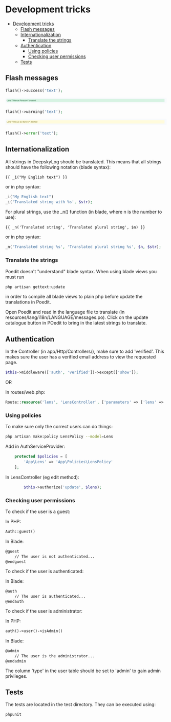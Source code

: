 # Development tricks

<!-- @import "[TOC]" {cmd="toc" depthFrom=1 depthTo=6 orderedList=false} -->

<!-- code_chunk_output -->

- [Development tricks](#development-tricks)
  - [Flash messages](#flash-messages)
  - [Internationalization](#internationalization)
    - [Translate the strings](#translate-the-strings)
  - [Authentication](#authentication)
    - [Using policies](#using-policies)
    - [Checking user permissions](#checking-user-permissions)
  - [Tests](#tests)

<!-- /code_chunk_output -->

## Flash messages

```php
flash()->success('text');
```

![Image of flash success](flash_success.png)

```php
flash()->warning('text');
```

![Image of flash warning](flash_warning.png)

```php
flash()->error('text');
```

## Internationalization

All strings in DeepskyLog should be translated. This means that all strings should have the following notation (blade syntax):

```blade
{{ _i("My English text") }}
```

or in php syntax:

```php
_i("My English text")
_i('Translated string with %s', $str);
```

For plural strings, use the _n() function (in blade, where n is the number to use):

```blade
{{ _n('Translated string', 'Translated plural string', $n) }}
```

or in php syntax:

```php
_n('Translated string %s', 'Translated plural string %s', $n, $str);
```

### Translate the strings

Poedit doesn't "understand" blade syntax. When using blade views you must run

```bash
php artisan gettext:update
```

in order to compile all blade views to plain php before update the translations in Poedit.

Open Poedit and read in the language file to translate (in resources/lang/i18n/LANGUAGE/messages.po). Click on the update catalogue button in POedit to bring in the latest strings to translate.

## Authentication

In the Controller (in app/Http/Controllers/), make sure to add 'verified'. This makes sure the user has a verified email address to view the requested page.

```php
$this->middleware(['auth', 'verified'])->except(['show']);
```

OR

In routes/web.php:

```php
Route::resource('lens', 'LensController', ['parameters' => ['lens' => 'lens']])->middleware('verified');
```

### Using policies

To make sure only the correct users can do things:

```bash
php artisan make:policy LensPolicy --model=Lens
```

Add in AuthServiceProvider:

```php
    protected $policies = [
        'App\Lens' => 'App\Policies\LensPolicy'
    ];
```

In LensController (eg edit method):

```php
        $this->authorize('update', $lens);
```

### Checking user permissions

To check if the user is a guest:

In PHP:

```php
Auth::guest()
```

In Blade:

```blade
@guest
    // The user is not authenticated...
@endguest
```

To check if the user is authenticated:

In Blade:

```blade
@auth
    // The user is authenticated...
@endauth
```

To check if the user is administrator:

In PHP:

```php
auth()->user()->isAdmin()
```

In Blade:

```blade
@admin
    // The user is the administrator...
@endadmin
```

The column 'type' in the user table should be set to 'admin' to gain admin privileges.

## Tests

The tests are located in the test directory. They can be executed using:

```bash
phpunit
```
